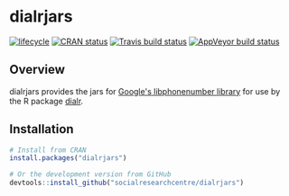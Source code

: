 
# dialrjars

[![lifecycle](https://img.shields.io/badge/lifecycle-stable-brightgreen.svg)](https://www.tidyverse.org/lifecycle/#stable)
[![CRAN status](https://www.r-pkg.org/badges/version/dialrjars)](https://cran.r-project.org/package=dialrjars)
[![Travis build status](https://travis-ci.org/socialresearchcentre/dialrjars.svg?branch=master)](https://travis-ci.org/socialresearchcentre/dialrjars)
[![AppVeyor build status](https://ci.appveyor.com/api/projects/status/github/socialresearchcentre/dialrjars?branch=master&svg=true)](https://ci.appveyor.com/project/gorcha/dialrjars)

## Overview

dialrjars provides the jars for [Google's libphonenumber library](https://github.com/googlei18n/libphonenumber) for use by the R package [dialr](https://github.com/socialresearchcentre/dialr).

## Installation

``` r
# Install from CRAN
install.packages("dialrjars")

# Or the development version from GitHub
devtools::install_github("socialresearchcentre/dialrjars")
```
